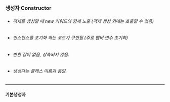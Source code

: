 ### 생성자 Constructor
* ###### 객체를 생성할 때 new 키워드와 함께 노출 (객체 생성 외에는 호출할 수 없음)
* ###### 인스턴스를 초기화 하는 코드가 구현됨 (주로 멤버 변수 초기화)
* ###### 반환 값이 없음, 상속되지 않음.
* ###### 생성자는 클래스 이름과 동일.   
------------------
   
#### **기본생성자**
